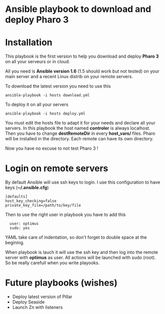 Ansible playbook to download and deploy Pharo 3
===============================================

# Installation

This playbook is the first version to help you download and deploy **Pharo 3** on all your serveurs or in cloud.

All you need is **Ansible version 1.6** (1.5 should work but not tested) on your main server and a recent Linux distrib on your remote servers.

To download the latest version you need to use this

```
ansible-playbook -i hosts download.yml
```

To deploy it on all your servers

```
ansible-playbook -i hosts deploy.yml
```

You must edit the hosts file to adapt it for your needs and declare all your servers. In this playbook the host named **controler** is always localhost.
Then you have to change **destRemoteDir** in every **host_vars/<srv>** files. Pharo will be installed in the directory. Each remote can have its own directory.

Now you have no excuse to not test Pharo 3 !

# Login on remote servers

By default Ansible will use ssh keys to login. I use this configuration to have keys (**~/.ansible.cfg**)

```
[defaults]
host_key_checking=false
private_key_file=/path/to/key/file
```

Then to use the right user in playbook you have to add this

```
  user: optimus
  sudo: yes
```
YAML take care of indentation, so don't forget to double space at the begining.

When playbook is lauch it will use the ssh key and then log into the remote server with **optimus** as user. All actions will be launched with sudo (root). So be really carefull when you write playooks.

# Future playbooks (wishes)

- Deploy latest version of Pillar
- Deploy Seaside
- Launch Zn with listeners
